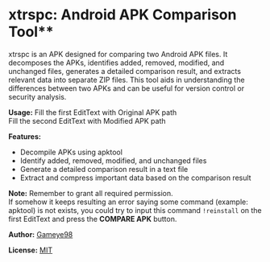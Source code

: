 # xtrspc: Android APK Comparison Tool**

xtrspc is an APK designed for comparing two Android APK files. It decomposes the APKs, identifies added, removed, modified, and unchanged files, generates a detailed comparison result, and extracts relevant data into separate ZIP files. This tool aids in understanding the differences between two APKs and can be useful for version control or security analysis.

**Usage:**
Fill the first EditText with Original APK path  
Fill the second EditText with Modified APK path  

**Features:**
- Decompile APKs using apktool  
- Identify added, removed, modified, and unchanged files  
- Generate a detailed comparison result in a text file  
- Extract and compress important data based on the comparison result  

**Note:**
Remember to grant all required permission.  
If somehow it keeps resulting an error saying some command (example: apktool) is not exists, you could try to input this command ```!reinstall``` on the first EditText and press the **COMPARE APK** button.  

**Author:**
[Gameye98](https://github.com/Gameye98)

**License:**
[MIT](https://github.com/Gameye98/xtrspc/blob/main/README.md)
